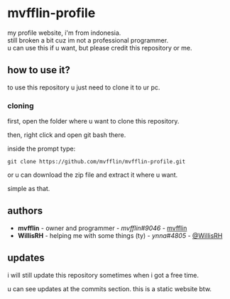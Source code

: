 # mvfflin-profile

my profile website, i'm from indonesia.
<br>
still broken a bit cuz im not a professional programmer.
<br>
u can use this if u want, but please credit this repository or me.

## how to use it?

to use this repository u just need to clone it to ur pc.

### cloning

first, open the folder where u want to clone this repository.

then, right click and open git bash there.

inside the prompt type:

```
git clone https://github.com/mvfflin/mvfflin-profile.git
```

or u can download the zip file and extract it where u want.

simple as that.

## authors

- **mvfflin** - owner and programmer - _mvfflin#9046_ - [mvfflin](https://github.com/mvfflin)
- **WillisRH** - helping me with some things (ty) - _ynna#4805_ - [@WillisRH](https://github.com/WillisRH)

## updates

i will still update this repository sometimes when i got a free time.

u can see updates at the commits section.
this is a static website btw.

